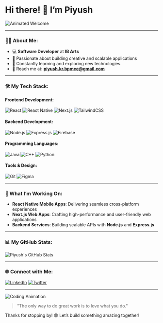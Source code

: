 # Hi there! 👋 I’m **Piyush**

![Animated Welcome](![image](https://github.com/user-attachments/assets/8f92017e-4d3d-49ab-8982-6249d9c8e2b7)
)

---

### 👨‍💻 About Me:

- 💻 **Software Developer** at **IB Arts**
- 🚀 Passionate about building creative and scalable applications
- 🌱 Constantly learning and exploring new technologies
- 📧 Reach me at: **piyush.kr.bpmce@gmail.com**

---

### 🛠️ My Tech Stack:

#### **Frontend Development:**
![React](https://img.shields.io/badge/-React-61DAFB?logo=react&logoColor=white&style=for-the-badge) ![React Native](https://img.shields.io/badge/-React_Native-61DAFB?logo=react&logoColor=white&style=for-the-badge) ![Next.js](https://img.shields.io/badge/-Next.js-000000?logo=nextdotjs&logoColor=white&style=for-the-badge) ![TailwindCSS](https://img.shields.io/badge/-TailwindCSS-06B6D4?logo=tailwindcss&logoColor=white&style=for-the-badge)

#### **Backend Development:**
![Node.js](https://img.shields.io/badge/-Node.js-339933?logo=node.js&logoColor=white&style=for-the-badge) ![Express.js](https://img.shields.io/badge/-Express.js-000000?logo=express&logoColor=white&style=for-the-badge) ![Firebase](https://img.shields.io/badge/-Firebase-FFCA28?logo=firebase&logoColor=black&style=for-the-badge)

#### **Programming Languages:**
![Java](https://img.shields.io/badge/-Java-007396?logo=java&logoColor=white&style=for-the-badge) ![C++](https://img.shields.io/badge/-C%2B%2B-00599C?logo=cplusplus&logoColor=white&style=for-the-badge) ![Python](https://img.shields.io/badge/-Python-3776AB?logo=python&logoColor=white&style=for-the-badge)

#### **Tools & Design:**
![Git](https://img.shields.io/badge/-Git-F05032?logo=git&logoColor=white&style=for-the-badge) ![Figma](https://img.shields.io/badge/-Figma-F24E1E?logo=figma&logoColor=white&style=for-the-badge)

---

### 🌟 What I’m Working On:
- **React Native Mobile Apps**: Delivering seamless cross-platform experiences
- **Next.js Web Apps**: Crafting high-performance and user-friendly web applications
- **Backend Services**: Building scalable APIs with **Node.js** and **Express.js**

---

### 📊 My GitHub Stats:
![Piyush's GitHub Stats](https://github-readme-stats.vercel.app/api?username=piyush-kr&show_icons=true&theme=radical)

---

### 🌐 Connect with Me:

[![LinkedIn](https://img.shields.io/badge/-LinkedIn-0077B5?logo=linkedin&logoColor=white&style=for-the-badge)](https://www.linkedin.com/in/your-profile) [![Twitter](https://img.shields.io/badge/-Twitter-1DA1F2?logo=twitter&logoColor=white&style=for-the-badge)](https://twitter.com/your-handle)

---

![Coding Animation](https://media.giphy.com/media/qgQUggAC3Pfv687qPC/giphy.gif)

> "The only way to do great work is to love what you do."

Thanks for stopping by! 😄 Let’s build something amazing together!

